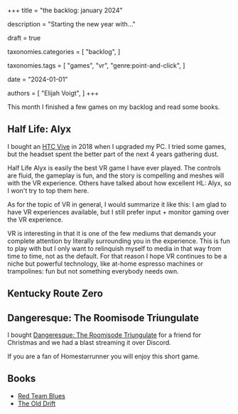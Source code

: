 +++
title = "the backlog: january 2024"

description = "Starting the new year with..."

draft = true

taxonomies.categories = [
    "backlog",
]

taxonomies.tags = [
    "games",
    "vr",
    "genre:point-and-click",
]

date = "2024-01-01"

authors = [
  "Elijah Voigt",
]
+++

This month I finished a few games on my backlog and read some books.

## Half Life: Alyx

I bought an [HTC Vive][vive] in 2018 when I upgraded my PC.
I tried some games, but the headset spent the better part of the next 4 years gathering dust.

Half Life Alyx is easily the best VR game I have ever played.
The controls are fluid, the gameplay is fun, and the story is compelling and meshes will with the VR experience.
Others have talked about how excellent HL: Alyx, so I won't try to top them here.

As for the topic of VR in general, I would summarize it like this: I am glad to have VR experiences available, but I still prefer input + monitor gaming over the VR experience.

VR is interesting in that it is one of the few mediums that demands your complete attention by literally surrounding you in the experience.
This is fun to play with but I only want to relinquish myself to media in that way from time to time, not as the default.
For that reason I hope VR continues to be a niche but powerful technology, like at-home espresso machines or trampolines: fun but not something everybody needs own.

## Kentucky Route Zero

## Dangeresque: The Roomisode Triungulate

I bought [Dangeresque: The Roomisode Triungulate][strongbad] for a friend for Christmas and we had a blast streaming it over Discord.

If you are a fan of Homestarrunner you will enjoy this short game.

## Books

* [Red Team Blues][blues]
* [The Old Drift][drift]

[vive]: TODO
[strongbad]: TODO
[blues]: TODO
[drift]: TODO
